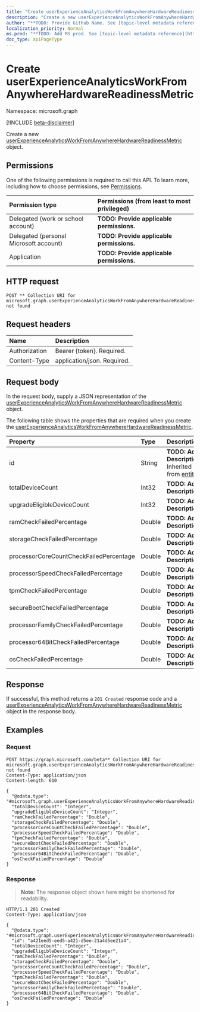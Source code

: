 ```yaml
---
title: "Create userExperienceAnalyticsWorkFromAnywhereHardwareReadinessMetric"
description: "Create a new userExperienceAnalyticsWorkFromAnywhereHardwareReadinessMetric object."
author: "**TODO: Provide Github Name. See [topic-level metadata reference](https://msgo.azurewebsites.net/add/document/guidelines/metadata.html#topic-level-metadata)**"
localization_priority: Normal
ms.prod: "**TODO: Add MS prod. See [topic-level metadata reference](https://msgo.azurewebsites.net/add/document/guidelines/metadata.html#topic-level-metadata)**"
doc_type: apiPageType
---
```


# Create userExperienceAnalyticsWorkFromAnywhereHardwareReadinessMetric
Namespace: microsoft.graph

[!INCLUDE [beta-disclaimer](../../includes/beta-disclaimer.md)]

Create a new [userExperienceAnalyticsWorkFromAnywhereHardwareReadinessMetric](../resources/intune-userexperienceanalyticsworkfromanywherehardwarereadinessmetric.md) object.

## Permissions
One of the following permissions is required to call this API. To learn more, including how to choose permissions, see [Permissions](/graph/permissions-reference).

|Permission type|Permissions (from least to most privileged)|
|:---|:---|
|Delegated (work or school account)|**TODO: Provide applicable permissions.**|
|Delegated (personal Microsoft account)|**TODO: Provide applicable permissions.**|
|Application|**TODO: Provide applicable permissions.**|

## HTTP request

<!-- {
  "blockType": "ignored"
}
-->
``` http
POST ** Collection URI for microsoft.graph.userExperienceAnalyticsWorkFromAnywhereHardwareReadinessMetric not found
```

## Request headers
|Name|Description|
|:---|:---|
|Authorization|Bearer {token}. Required.|
|Content-Type|application/json. Required.|

## Request body
In the request body, supply a JSON representation of the [userExperienceAnalyticsWorkFromAnywhereHardwareReadinessMetric](../resources/intune-userexperienceanalyticsworkfromanywherehardwarereadinessmetric.md) object.

The following table shows the properties that are required when you create the [userExperienceAnalyticsWorkFromAnywhereHardwareReadinessMetric](../resources/intune-userexperienceanalyticsworkfromanywherehardwarereadinessmetric.md).

|Property|Type|Description|
|:---|:---|:---|
|id|String|**TODO: Add Description** Inherited from [entity](../resources/entity.md)|
|totalDeviceCount|Int32|**TODO: Add Description**|
|upgradeEligibleDeviceCount|Int32|**TODO: Add Description**|
|ramCheckFailedPercentage|Double|**TODO: Add Description**|
|storageCheckFailedPercentage|Double|**TODO: Add Description**|
|processorCoreCountCheckFailedPercentage|Double|**TODO: Add Description**|
|processorSpeedCheckFailedPercentage|Double|**TODO: Add Description**|
|tpmCheckFailedPercentage|Double|**TODO: Add Description**|
|secureBootCheckFailedPercentage|Double|**TODO: Add Description**|
|processorFamilyCheckFailedPercentage|Double|**TODO: Add Description**|
|processor64BitCheckFailedPercentage|Double|**TODO: Add Description**|
|osCheckFailedPercentage|Double|**TODO: Add Description**|



## Response

If successful, this method returns a `201 Created` response code and a [userExperienceAnalyticsWorkFromAnywhereHardwareReadinessMetric](../resources/intune-userexperienceanalyticsworkfromanywherehardwarereadinessmetric.md) object in the response body.

## Examples

### Request
<!-- {
  "blockType": "request",
  "name": "create_userexperienceanalyticsworkfromanywherehardwarereadinessmetric_from_"
}
-->
``` http
POST https://graph.microsoft.com/beta** Collection URI for microsoft.graph.userExperienceAnalyticsWorkFromAnywhereHardwareReadinessMetric not found
Content-Type: application/json
Content-length: 610

{
  "@odata.type": "#microsoft.graph.userExperienceAnalyticsWorkFromAnywhereHardwareReadinessMetric",
  "totalDeviceCount": "Integer",
  "upgradeEligibleDeviceCount": "Integer",
  "ramCheckFailedPercentage": "Double",
  "storageCheckFailedPercentage": "Double",
  "processorCoreCountCheckFailedPercentage": "Double",
  "processorSpeedCheckFailedPercentage": "Double",
  "tpmCheckFailedPercentage": "Double",
  "secureBootCheckFailedPercentage": "Double",
  "processorFamilyCheckFailedPercentage": "Double",
  "processor64BitCheckFailedPercentage": "Double",
  "osCheckFailedPercentage": "Double"
}
```


### Response
>**Note:** The response object shown here might be shortened for readability.
<!-- {
  "blockType": "response",
  "truncated": true,
  "@odata.type": "microsoft.graph.userExperienceAnalyticsWorkFromAnywhereHardwareReadinessMetric"
}
-->
``` http
HTTP/1.1 201 Created
Content-Type: application/json

{
  "@odata.type": "#microsoft.graph.userExperienceAnalyticsWorkFromAnywhereHardwareReadinessMetric",
  "id": "a421eed5-eed5-a421-d5ee-21a4d5ee21a4",
  "totalDeviceCount": "Integer",
  "upgradeEligibleDeviceCount": "Integer",
  "ramCheckFailedPercentage": "Double",
  "storageCheckFailedPercentage": "Double",
  "processorCoreCountCheckFailedPercentage": "Double",
  "processorSpeedCheckFailedPercentage": "Double",
  "tpmCheckFailedPercentage": "Double",
  "secureBootCheckFailedPercentage": "Double",
  "processorFamilyCheckFailedPercentage": "Double",
  "processor64BitCheckFailedPercentage": "Double",
  "osCheckFailedPercentage": "Double"
}
```

